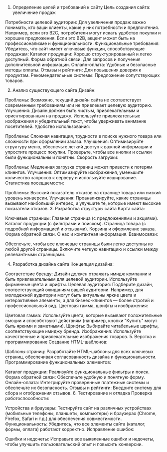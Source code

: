 1. Определение целей и требований к сайту
   Цель создания сайта: увеличение продаж

Потребности целевой аудитории: Для увеличения продаж важно понимать, кто ваши клиенты, какие у них потребности и предпочтения. Например, если это B2C, потребители могут искать удобство покупки и хорошие предложения. Если это B2B, акцент может быть на профессионализме и функциональности.
Функциональные требования: Убедитесь, что сайт имеет ключевые функции, способствующие продажам:
Каталог продукции: Хорошо структурированный и легко доступный.
Форма обратной связи: Для запросов и получения дополнительной информации.
Онлайн-оплата: Удобные и безопасные методы оплаты.
Отзывы и рейтинги: Для повышения доверия к продуктам.
Рекомендательные системы: Предложение сопутствующих товаров.

2. Анализ существующего сайта
   Дизайн:

Проблемы: Возможно, текущий дизайн сайта не соответствует современным требованиям или не привлекает целевую аудиторию.
Улучшения: Дизайн должен быть чистым, привлекательным и ориентированным на продажу. Используйте привлекательные изображения и убедительный текст, чтобы удерживать внимание посетителей.
Удобство использования:

Проблемы: Сложная навигация, трудности в поиске нужного товара или сложности при оформлении заказа.
Улучшения: Оптимизируйте структуру меню, обеспечьте легкий доступ к важной информации и упростите процесс покупки. Проверьте, чтобы все кнопки и ссылки были функциональны и понятны.
Скорость загрузки:

Проблемы: Медленная загрузка страниц может привести к потерям клиентов.
Улучшения: Оптимизируйте изображения, уменьшите количество запросов к серверу и используйте кэширование.
Статистика посещаемости:

Проблемы: Высокий показатель отказов на странице товара или низкий уровень конверсии.
Улучшения: Проанализируйте, какие страницы вызывают наибольший интерес, и улучшите те, которые имеют высокие показатели отказов.
3. Разработка структуры сайта
   Карта сайта:

Ключевые страницы:
Главная страница (с предложениями и акциями).
Каталог продукции (с фильтрами и поиском).
Страница товара (с подробной информацией и отзывами).
Корзина и оформление заказа.
Форма обратной связи.
О нас и контактная информация.
Взаимосвязи:

Обеспечьте, чтобы все ключевые страницы были легко доступны из любой другой страницы. Включите четкую навигацию и ссылки между релевантными страницами.

4. Разработка дизайна сайта
   Концепция дизайна:

Соответствие бренду: Дизайн должен отражать имидж компании и быть привлекательным для целевой аудитории. Используйте фирменные цвета и шрифты.
Целевая аудитория: Подберите дизайн, соответствующий ожиданиям вашей аудитории. Например, для молодежной аудитории могут быть актуальны яркие цвета и интерактивные элементы, а для бизнес-клиентов — более строгий и профессиональный вид.
Цветовая гамма, шрифты и изображения:

Цветовая гамма: Используйте цвета, которые вызывают положительные эмоции и способствуют действиям (например, кнопки "Купить" могут быть яркими и заметными).
Шрифты: Выбирайте читабельные шрифты, соответствующие имиджу бренда.
Изображения: Используйте качественные и привлекательные изображения товаров.
5. Верстка и программирование
   Создание HTML-шаблонов:

Шаблоны страниц: Разработайте HTML-шаблоны для всех ключевых страниц, обеспечивая согласованность дизайна и функциональности.
Программирование функциональных элементов:

Каталог продукции: Реализуйте функциональные фильтры и поиск.
Форма обратной связи: Обеспечьте удобную и понятную форму.
Онлайн-оплата: Интегрируйте проверенные платежные системы и обеспечьте их безопасность.
Отзывы и рейтинги: Внедрите систему для сбора и отображения отзывов.
6. Тестирование и отладка
   Проверка работоспособности:

Устройства и браузеры: Тестируйте сайт на различных устройствах (мобильные телефоны, планшеты, компьютеры) и браузерах (Chrome, Firefox, Safari и т.д.) для обеспечения совместимости.
Функциональность: Убедитесь, что все элементы сайта (каталог, формы, оплата) работают корректно.
Исправление ошибок:

Ошибки и недочеты: Исправьте все выявленные ошибки и недочеты, чтобы улучшить пользовательский опыт и повысить конверсии.